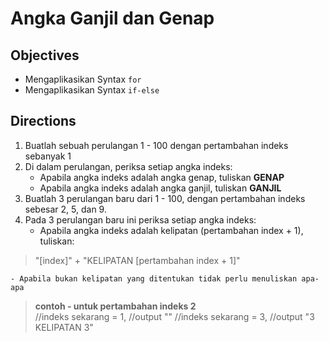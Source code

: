 # Angka Ganjil dan Genap

## Objectives

- Mengaplikasikan Syntax `for`
- Mengaplikasikan Syntax `if-else`

## Directions

1. Buatlah sebuah perulangan 1 - 100 dengan pertambahan indeks sebanyak 1
2. Di dalam perulangan, periksa setiap angka indeks:
    - Apabila angka indeks adalah angka genap, tuliskan **GENAP**
    - Apabila angka indeks adalah angka ganjil, tuliskan **GANJIL**
3. Buatlah 3 perulangan baru dari 1 - 100, dengan pertambahan indeks sebesar 2, 5, dan 9.
4. Pada 3 perulangan baru ini periksa setiap angka indeks:
    - Apabila angka indeks adalah kelipatan (pertambahan index + 1), tuliskan:

> "[index]" + "KELIPATAN [pertambahan index + 1]"

    - Apabila bukan kelipatan yang ditentukan tidak perlu menuliskan apa-apa

> **contoh - untuk pertambahan indeks 2**  
> //indeks sekarang = 1, 
> //output
> "" 
> //indeks sekarang = 3, 
> //output
> "3 KELIPATAN 3" 
